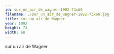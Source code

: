 ```yaml
---
id: sur_un_air_de_wagner-1992-73x60
filename: ./sur_un_air_de_wagner-1992-73x60.jpg
title: sur un air de Wagner
year: 1992
height: 73
width: 60
---
```


sur un air de Wagner
